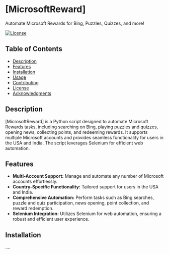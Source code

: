 # [MicrosoftReward]

Automate Microsoft Rewards for Bing, Puzzles, Quizzes, and more!

[![License](https://img.shields.io/badge/license-MIT-blue.svg)](LICENSE)

## Table of Contents

- [Description](#description)
- [Features](#features)
- [Installation](#installation)
- [Usage](#usage)
- [Contributing](#contributing)
- [License](#license)
- [Acknowledgments](#acknowledgments)

## Description

[MicrosoftReward] is a Python script designed to automate Microsoft Rewards tasks, including searching on Bing, playing puzzles and quizzes, opening news, collecting points, and redeeming rewards. It supports multiple Microsoft accounts and provides seamless functionality for users in the USA and India. The script leverages Selenium for efficient web automation.

## Features

- **Multi-Account Support:** Manage and automate any number of Microsoft accounts effortlessly.
- **Country-Specific Functionality:** Tailored support for users in the USA and India.
- **Comprehensive Automation:** Perform tasks such as Bing searches, puzzle and quiz participation, news opening, point collection, and reward redemption.
- **Selenium Integration:** Utilizes Selenium for web automation, ensuring a robust and efficient user experience.

## Installation

....
